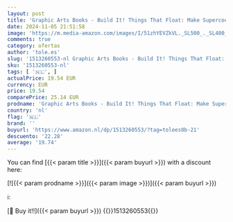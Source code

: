 ```yaml
---
layout: post
title: 'Graphic Arts Books - Build It! Things That Float: Make Supercool Models with Your Favorite LEGO® Parts: 5'
date: 2024-11-05 21:51:58
image: 'https://m.media-amazon.com/images/I/51zhYEVZkVL._SL500_._SL400_.jpg'
comments: true
category: ofertas
author: 'tole.es'
slug: '1513260553-nl Graphic Arts Books - Build It! Things That Float: Make...'
sku: '1513260553-nl'
tags: [ '🇳🇱', ]
actualPrice: 19.54 EUR
currency: EUR
price: 19.54
comparePrice: 25.14 EUR
prodname: 'Graphic Arts Books - Build It! Things That Float: Make Supercool Models with Your Favorite LEGO® Parts: 5'
country: 'nl'
flag: '🇳🇱'
brand: ''
buyurl: 'https://www.amazon.nl/dp/1513260553/?tag=tolees0b-21'
descuento: '22.28'
average: '19.74'
---
```


You can find [{{< param title >}}]({{< param buyurl >}}) with a discount here:

[![{{< param prodname >}}]({{< param image >}})]({{< param buyurl >}})

ℹ️:


[🛒 Buy it!!]({{< param buyurl >}})
{{<world>}}1513260553{{</world>}}
